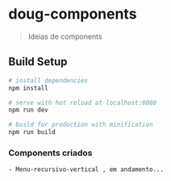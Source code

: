 # doug-components

> Ideias de components

## Build Setup

``` bash
# install dependencies
npm install

# serve with hot reload at localhost:8080
npm run dev

# build for production with minification
npm run build
```

### Components criados
    - Menu-recursivo-vertical , em andamento...
